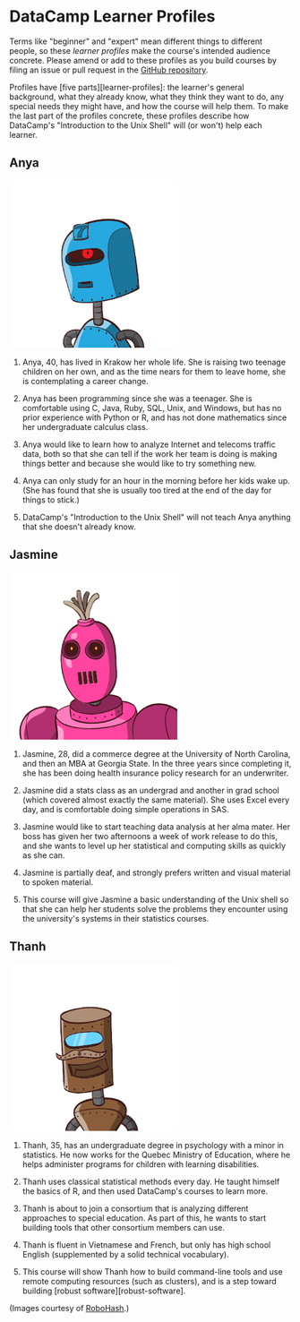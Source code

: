 # DataCamp Learner Profiles

Terms like "beginner" and "expert" mean different things to different people,
so these *learner profiles* make the course's intended audience concrete.
Please amend or add to these profiles as you build courses
by filing an issue or pull request in the [GitHub repository][github-repo].

Profiles have [five parts][learner-profiles]:
the learner's general background,
what they already know,
what they think they want to do,
any special needs they might have,
and how the course will help them.
To make the last part of the profiles concrete,
these profiles describe how DataCamp's "Introduction to the Unix Shell"
will (or won't) help each learner.

## Anya

![Anya](img/anya.png)

1. Anya, 40, has lived in Krakow her whole life.
   She is raising two teenage children on her own,
   and as the time nears for them to leave home,
   she is contemplating a career change.

2. Anya has been programming since she was a teenager.
   She is comfortable using C, Java, Ruby, SQL, Unix, and Windows,
   but has no prior experience with Python or R,
   and has not done mathematics since her undergraduate calculus class.

3. Anya would like to learn how to analyze Internet and telecoms traffic data,
   both so that she can tell if the work her team is doing is making things better
   and because she would like to try something new.

4. Anya can only study for an hour in the morning before her kids wake up.
   (She has found that she is usually too tired at the end of the day for things to stick.)

5. DataCamp's "Introduction to the Unix Shell" will not teach Anya anything
   that she doesn't already know.

## Jasmine

![Jasmine](img/jasmine.png)

1. Jasmine, 28, did a commerce degree at the University of North Carolina,
   and then an MBA at Georgia State.
   In the three years since completing it,
   she has been doing health insurance policy research for an underwriter.

2. Jasmine did a stats class as an undergrad
   and another in grad school (which covered almost exactly the same material).
   She uses Excel every day,
   and is comfortable doing simple operations in SAS.

3. Jasmine would like to start teaching data analysis at her alma mater.
   Her boss has given her two afternoons a week of work release to do this,
   and she wants to level up her statistical and computing skills
   as quickly as she can.

4. Jasmine is partially deaf,
   and strongly prefers written and visual material to spoken material.

5. This course will give Jasmine a basic understanding of the Unix shell
   so that she can help her students solve the problems they encounter
   using the university's systems in their statistics courses.

## Thanh

![Thanh](img/thanh.png)

1. Thanh, 35, has an undergraduate degree in psychology with a minor in statistics.
   He now works for the Quebec Ministry of Education,
   where he helps administer programs for children with learning disabilities.

2. Thanh uses classical statistical methods every day.
   He taught himself the basics of R,
   and then used DataCamp's courses to learn more.

3. Thanh is about to join a consortium that is analyzing different approaches to special education.
   As part of this,
   he wants to start building tools that other consortium members can use.

4. Thanh is fluent in Vietnamese and French,
   but only has high school English
   (supplemented by a solid technical vocabulary).

5. This course will show Thanh how to build command-line tools
   and use remote computing resources (such as clusters),
   and is a step toward building [robust software][robust-software].

(Images courtesy of [RoboHash][robohash].)

[github-repo]: https://github.com/datacamp/learner-profiles
[robohash]: http://robohash.org
[teaching]: http://third-bit.com/teaching/
